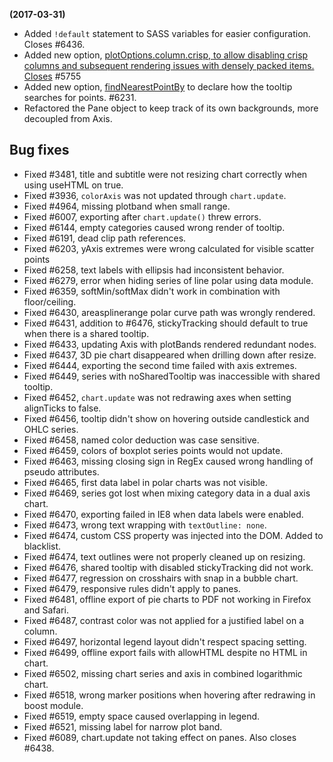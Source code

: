 **(2017-03-31)**
        
- Added `!default` statement to SASS variables for easier configuration. Closes #6436.
- Added new option, [plotOptions.column.crisp, to allow disabling crisp columns and subsequent rendering issues with densely packed items. Closes](https://api.highcharts.com/highcharts/plotOptions.column.crisp) #5755
- Added new option, [findNearestPointBy](http://api.highcharts.com/highcharts/plotOptions.series.findNearestPointBy) to declare how the tooltip searches for points. #6231.
- Refactored the Pane object to keep track of its own backgrounds, more decoupled from Axis.

## Bug fixes 
- Fixed #3481, title and subtitle were not resizing chart correctly when using useHTML on true.
- Fixed #3936, `colorAxis` was not updated through `chart.update`.
- Fixed #4964, missing plotband when small range.
- Fixed #6007, exporting after `chart.update()` threw errors.
- Fixed #6144, empty categories caused wrong render of tooltip.
- Fixed #6191, dead clip path references.
- Fixed #6203, yAxis extremes were wrong calculated for visible scatter points
- Fixed #6258, text labels with ellipsis had inconsistent behavior.
- Fixed #6279, error when hiding series of line polar using data module.
- Fixed #6359, softMin/softMax didn't work in combination with floor/ceiling.
- Fixed #6430, areasplinerange polar curve path was wrongly rendered.
- Fixed #6431, addition to #6476, stickyTracking should default to true when there is a shared tooltip.
- Fixed #6433, updating Axis with plotBands rendered redundant nodes.
- Fixed #6437, 3D pie chart disappeared when drilling down after resize.
- Fixed #6444, exporting the second time failed with axis extremes.
- Fixed #6449, series with noSharedTooltip was inaccessible with shared tooltip.
- Fixed #6452, `chart.update` was not redrawing axes when setting alignTicks to false.
- Fixed #6456, tooltip didn't show on hovering outside candlestick and OHLC series.
- Fixed #6458, named color deduction was case sensitive.
- Fixed #6459, colors of boxplot series points would not update.
- Fixed #6463, missing closing sign in RegEx caused wrong handling of pseudo attributes.
- Fixed #6465, first data label in polar charts was not visible.
- Fixed #6469, series got lost when mixing category data in a dual axis chart.
- Fixed #6470, exporting failed in IE8 when data labels were enabled.
- Fixed #6473, wrong text wrapping with `textOutline: none`.
- Fixed #6474, custom CSS property was injected into the DOM. Added to blacklist.
- Fixed #6474, text outlines were not properly cleaned up on resizing.
- Fixed #6476, shared tooltip with disabled stickyTracking did not work.
- Fixed #6477, regression on crosshairs with snap in a bubble chart.
- Fixed #6479, responsive rules didn't apply to panes.
- Fixed #6481, offline export of pie charts to PDF not working in Firefox and Safari.
- Fixed #6487, contrast color was not applied for a justified label on a column.
- Fixed #6497, horizontal legend layout didn't respect spacing setting.
- Fixed #6499, offline export fails with allowHTML despite no HTML in chart.
- Fixed #6502, missing chart series and axis in combined logarithmic chart.
- Fixed #6518, wrong marker positions when hovering after redrawing in boost module.
- Fixed #6519, empty space caused overlapping in legend.
- Fixed #6521, missing label for narrow plot band.
- Fixed #6089, chart.update not taking effect on panes. Also closes #6438.